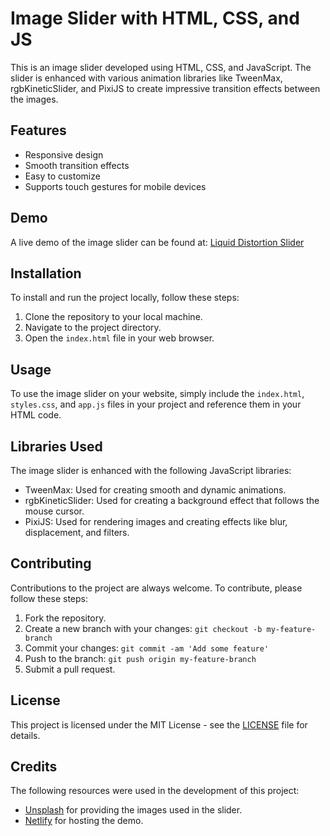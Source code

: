 # Image Slider with HTML, CSS, and JS

This is an image slider developed using HTML, CSS, and JavaScript. The slider is enhanced with various animation libraries like TweenMax, rgbKineticSlider, and PixiJS to create impressive transition effects between the images.

## Features

- Responsive design
- Smooth transition effects
- Easy to customize
- Supports touch gestures for mobile devices

## Demo

A live demo of the image slider can be found at: [Liquid Distortion Slider](https://liquiddistortation.netlify.app/)

## Installation

To install and run the project locally, follow these steps:

1. Clone the repository to your local machine.
2. Navigate to the project directory.
3. Open the `index.html` file in your web browser.

## Usage

To use the image slider on your website, simply include the `index.html`, `styles.css`, and `app.js` files in your project and reference them in your HTML code.

## Libraries Used

The image slider is enhanced with the following JavaScript libraries:

- TweenMax: Used for creating smooth and dynamic animations.
- rgbKineticSlider: Used for creating a background effect that follows the mouse cursor.
- PixiJS: Used for rendering images and creating effects like blur, displacement, and filters.

## Contributing

Contributions to the project are always welcome. To contribute, please follow these steps:

1. Fork the repository.
2. Create a new branch with your changes: `git checkout -b my-feature-branch`
3. Commit your changes: `git commit -am 'Add some feature'`
4. Push to the branch: `git push origin my-feature-branch`
5. Submit a pull request.

## License

This project is licensed under the MIT License - see the [LICENSE](LICENSE) file for details.

## Credits

The following resources were used in the development of this project:

- [Unsplash](https://unsplash.com) for providing the images used in the slider.
- [Netlify](https://www.netlify.com/) for hosting the demo.
